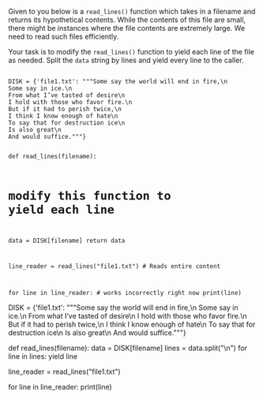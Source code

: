 Given to you below is a `read_lines()` function which takes in a filename and returns its hypothetical contents. While the contents of this file are small, there might be instances where the file contents are extremely large. We need to read such files efficiently.

Your task is to modify the `read_lines()` function to yield each line of the file as needed. Split the `data` string by lines and yield every line to the caller.


<Editor lang="python" type="exercise">
<code>
DISK = {'file1.txt': """Some say the world will end in fire,\n
Some say in ice.\n
From what I’ve tasted of desire\n
I hold with those who favor fire.\n
But if it had to perish twice,\n
I think I know enough of hate\n
To say that for destruction ice\n
Is also great\n
And would suffice."""}

def read_lines(filename):
  # modify this function to yield each line
  data = DISK[filename]
  return data

line_reader = read_lines("file1.txt") # Reads entire content

for line in line_reader: # works incorrectly right now
  print(line)
</code>

<solution>
DISK = {'file1.txt': """Some say the world will end in fire,\n
Some say in ice.\n
From what I’ve tasted of desire\n
I hold with those who favor fire.\n
But if it had to perish twice,\n
I think I know enough of hate\n
To say that for destruction ice\n
Is also great\n
And would suffice."""}

def read_lines(filename):
  data = DISK[filename]
  lines = data.split("\n")
  for line in lines:
    yield line

line_reader = read_lines("file1.txt")

for line in line_reader:
  print(line)
</solution>
</Editor>